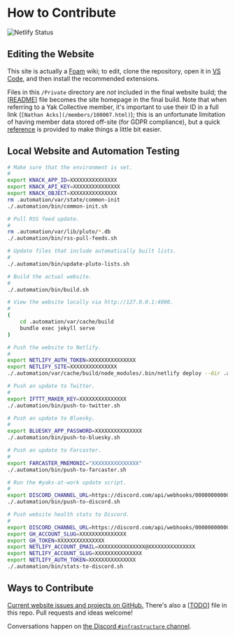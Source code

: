 # How to Contribute
![Netlify Status](https://api.netlify.com/api/v1/badges/943ff646-41b6-4b4b-ab86-a891698c72c7/deploy-status)

## Editing the Website
This site is actually a [Foam](https://foambubble.github.io/foam/) wiki; to edit, clone the repository, open it in [VS Code](https://code.visualstudio.com/), and then install the recommended extensions.

Files in this `/Private` directory are *not* included in the final website build; the [[README]] file becomes the site homepage in the final build. Note that when referring to a Yak Collective member, it's important to use their ID in a full link (`[Nathan Acks](/members/100007.html)`); this is an unfortunate limitation of having member data stored off-site (for GDPR compliance), but a quick [reference](Knack%20Member%20ID%20Map.md) is provided to make things a little bit easier.

## Local Website and Automation Testing
```bash
# Make sure that the environment is set.
#
export KNACK_APP_ID=XXXXXXXXXXXXXXX
export KNACK_API_KEY=XXXXXXXXXXXXXXX
export KNACK_OBJECT=XXXXXXXXXXXXXXX
rm .automation/var/state/common-init
./.automation/bin/common-init.sh

# Pull RSS feed update.
#
rm .automation/var/lib/pluto/*.db
./.automation/bin/rss-pull-feeds.sh

# Update files that include automatically built lists.
#
./.automation/bin/update-pluto-lists.sh

# Build the actual website.
#
./.automation/bin/build.sh

# View the website locally via http://127.0.0.1:4000.
#
(
	cd .automation/var/cache/build
	bundle exec jekyll serve
)

# Push the website to Netlify.
#
export NETLIFY_AUTH_TOKEN=XXXXXXXXXXXXXXX
export NETLIFY_SITE=XXXXXXXXXXXXXXX
./.automation/var/cache/build/node_modules/.bin/netlify deploy --dir .automation/var/cache/build/_site --site $NETLIFY_SITE --message "Local development deploy $(date -u +"%Y%m%d%H%M%S")/${USER}@${HOST}" --prod

# Push an update to Twitter.
#
export IFTTT_MAKER_KEY=XXXXXXXXXXXXXXX
./.automation/bin/push-to-twitter.sh

# Push an update to Bluesky.
#
export BLUESKY_APP_PASSWORD=XXXXXXXXXXXXXXX
./.automation/bin/push-to-bluesky.sh

# Push an update to Farcaster.
#
export FARCASTER_MNEMONIC="XXXXXXXXXXXXXXX"
./.automation/bin/push-to-farcaster.sh

# Run the #yaks-at-work update script.
#
export DISCORD_CHANNEL_URL=https://discord.com/api/webhooks/0000000000000000/XXXXXXXXXXXXXXX
./.automation/bin/push-to-discord.sh

# Push website health stats to Discord.
#
export DISCORD_CHANNEL_URL=https://discord.com/api/webhooks/0000000000000000/XXXXXXXXXXXXXXX
export GH_ACCOUNT_SLUG=XXXXXXXXXXXXXXX
export GH_TOKEN=XXXXXXXXXXXXXXX
export NETLIFY_ACCOUNT_EMAIL=XXXXXXXXXXXXXXX@XXXXXXXXXXXXXXX
export NETLIFY_ACCOUNT_SLUG=XXXXXXXXXXXXXXX
export NETLIFY_AUTH_TOKEN=XXXXXXXXXXXXXXX
./.automation/bin/stats-to-discord.sh
```

## Ways to Contribute
[Current website issues and projects on GitHub.](https://github.com/The-Yak-Collective/yakcollective/issues) There's also a [[TODO]] file in this repo. Pull requests and ideas welcome!

Conversations happen on [the Discord `#infrastructure` channel](https://discord.com/channels/692111190851059762/704369362315772044).


[//begin]: # "Autogenerated link references for markdown compatibility"
[README]: ../README.md "The Yak Collective"
[TODO]: TODO.md "Website Foam Migration Tasks"
[//end]: # "Autogenerated link references"
